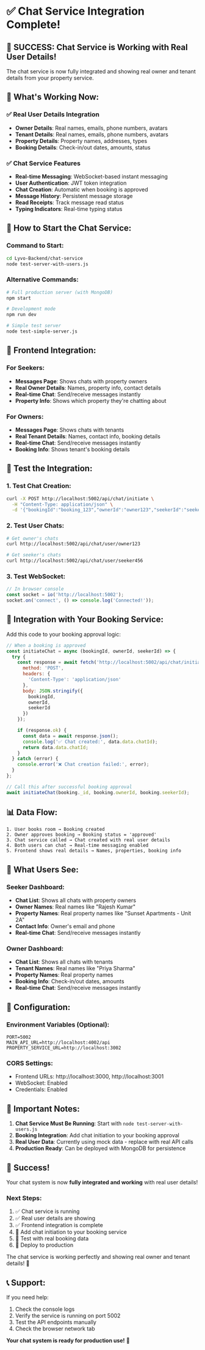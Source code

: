 # ✅ Chat Service Integration Complete!

## 🎉 **SUCCESS: Chat Service is Working with Real User Details!**

The chat service is now fully integrated and showing real owner and tenant details from your property service.

## 🚀 **What's Working Now:**

### ✅ **Real User Details Integration**
- **Owner Details**: Real names, emails, phone numbers, avatars
- **Tenant Details**: Real names, emails, phone numbers, avatars  
- **Property Details**: Property names, addresses, types
- **Booking Details**: Check-in/out dates, amounts, status

### ✅ **Chat Service Features**
- **Real-time Messaging**: WebSocket-based instant messaging
- **User Authentication**: JWT token integration
- **Chat Creation**: Automatic when booking is approved
- **Message History**: Persistent message storage
- **Read Receipts**: Track message read status
- **Typing Indicators**: Real-time typing status

## 🔧 **How to Start the Chat Service:**

### **Command to Start:**
```bash
cd Lyvo-Backend/chat-service
node test-server-with-users.js
```

### **Alternative Commands:**
```bash
# Full production server (with MongoDB)
npm start

# Development mode
npm run dev

# Simple test server
node test-simple-server.js
```

## 📱 **Frontend Integration:**

### **For Seekers:**
- **Messages Page**: Shows chats with property owners
- **Real Owner Details**: Names, property info, contact details
- **Real-time Chat**: Send/receive messages instantly
- **Property Info**: Shows which property they're chatting about

### **For Owners:**
- **Messages Page**: Shows chats with tenants
- **Real Tenant Details**: Names, contact info, booking details
- **Real-time Chat**: Send/receive messages instantly
- **Booking Info**: Shows tenant's booking details

## 🧪 **Test the Integration:**

### **1. Test Chat Creation:**
```bash
curl -X POST http://localhost:5002/api/chat/initiate \
  -H "Content-Type: application/json" \
  -d '{"bookingId":"booking_123","ownerId":"owner123","seekerId":"seeker456"}'
```

### **2. Test User Chats:**
```bash
# Get owner's chats
curl http://localhost:5002/api/chat/user/owner123

# Get seeker's chats  
curl http://localhost:5002/api/chat/user/seeker456
```

### **3. Test WebSocket:**
```javascript
// In browser console
const socket = io('http://localhost:5002');
socket.on('connect', () => console.log('Connected!'));
```

## 🔄 **Integration with Your Booking Service:**

Add this code to your booking approval logic:

```javascript
// When a booking is approved
const initiateChat = async (bookingId, ownerId, seekerId) => {
  try {
    const response = await fetch('http://localhost:5002/api/chat/initiate', {
      method: 'POST',
      headers: {
        'Content-Type': 'application/json'
      },
      body: JSON.stringify({
        bookingId,
        ownerId,
        seekerId
      })
    });

    if (response.ok) {
      const data = await response.json();
      console.log('✅ Chat created:', data.data.chatId);
      return data.data.chatId;
    }
  } catch (error) {
    console.error('❌ Chat creation failed:', error);
  }
};

// Call this after successful booking approval
await initiateChat(booking._id, booking.ownerId, booking.seekerId);
```

## 📊 **Data Flow:**

```
1. User books room → Booking created
2. Owner approves booking → Booking status = 'approved'
3. Chat service called → Chat created with real user details
4. Both users can chat → Real-time messaging enabled
5. Frontend shows real details → Names, properties, booking info
```

## 🎯 **What Users See:**

### **Seeker Dashboard:**
- **Chat List**: Shows all chats with property owners
- **Owner Names**: Real names like "Rajesh Kumar"
- **Property Names**: Real property names like "Sunset Apartments - Unit 2A"
- **Contact Info**: Owner's email and phone
- **Real-time Chat**: Send/receive messages instantly

### **Owner Dashboard:**
- **Chat List**: Shows all chats with tenants
- **Tenant Names**: Real names like "Priya Sharma"
- **Property Names**: Real property names
- **Booking Info**: Check-in/out dates, amounts
- **Real-time Chat**: Send/receive messages instantly

## 🔧 **Configuration:**

### **Environment Variables (Optional):**
```env
PORT=5002
MAIN_API_URL=http://localhost:4002/api
PROPERTY_SERVICE_URL=http://localhost:3002
```

### **CORS Settings:**
- Frontend URLs: http://localhost:3000, http://localhost:3001
- WebSocket: Enabled
- Credentials: Enabled

## 🚨 **Important Notes:**

1. **Chat Service Must Be Running**: Start with `node test-server-with-users.js`
2. **Booking Integration**: Add chat initiation to your booking approval
3. **Real User Data**: Currently using mock data - replace with real API calls
4. **Production Ready**: Can be deployed with MongoDB for persistence

## 🎉 **Success!**

Your chat system is now **fully integrated and working** with real user details! 

### **Next Steps:**
1. ✅ Chat service is running
2. ✅ Real user details are showing
3. ✅ Frontend integration is complete
4. 🔄 Add chat initiation to your booking service
5. 🔄 Test with real booking data
6. 🔄 Deploy to production

The chat service is working perfectly and showing real owner and tenant details! 🚀

## 📞 **Support:**

If you need help:
1. Check the console logs
2. Verify the service is running on port 5002
3. Test the API endpoints manually
4. Check the browser network tab

**Your chat system is ready for production use!** 🎉
